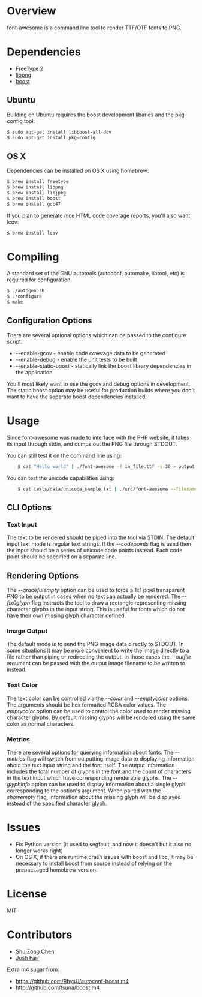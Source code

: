 # Overview

font-awesome is a command line tool to render TTF/OTF fonts to PNG.

# Dependencies

* [FreeType 2](http://www.freetype.org/freetype2/)
* [libpng](http://www.libpng.org/pub/png/libpng.html)
* [boost](http://www.boost.org/)


## Ubuntu

Building on Ubuntu requires the boost development libaries and the pkg-config tool:

```bash
$ sudo apt-get install libboost-all-dev
$ sudo apt-get install pkg-config
```

## OS X

Dependencies can be installed on OS X using homebrew:

```bash
$ brew install freetype
$ brew install libpng
$ brew install libjpeg
$ brew install boost
$ brew install gcc47
```

If you plan to generate nice HTML code coverage reports, you'll also want lcov:

```bash
$ brew install lcov
```

# Compiling

A standard set of the GNU autotools (autoconf, automake, libtool, etc) is required for configuration.  

```bash
$ ./autogen.sh
$ ./configure
$ make
```

## Configuration Options

There are several optional options which can be passed to the configure script.

* --enable-gcov   		- enable code coverage data to be generated
* --enable-debug  		- enable the unit tests to be built
* --enable-static-boost - statically link the boost library dependencies in the application


You'll most likely want to use the gcov and debug options in development.  
The static boost option may be useful for production builds where you don't want to have the separate boost dependencies installed.


# Usage

Since font-awesome was made to interface with the PHP website,
it takes its input through stdin, and dumps out the PNG file 
through STDOUT.

You can still test it on the command line using:


```bash
    $ cat "Hello world" | ./font-awesome -f in_file.ttf -s 36 > output.png
```

You can test the unicode capabilities using:

```bash
    $ cat tests/data/unicode_sample.txt | ./src/font-awesome --filename tests/data/2.otf --fontsize 62 --verbose > output.png
```

## CLI Options


### Text Input

The text to be rendered should be piped into the tool via STDIN.  The default input text mode is regular text strings.  If the _--codepoints_ flag is used then the input should be a series of unicode code points instead.  Each code point should be specified on a separate line.


## Rendering Options

The _--gracefulempty_ option can be used to force a 1x1 pixel transparent PNG to be output in cases when no text can actually be rendered.  The _--fix0glyph_ flag instructs the tool to draw a rectangle representing missing character glyphs in the input string.  This is useful for fonts which do not have their own missing glyph character defined.


### Image Output

The default mode is to send the PNG image data directly to STDOUT.  In some situations it may be more convenient to write the image directly to a file rather than piping or redirecting the output.  In those cases the _--outfile_ argument can be passed with the output image filename to be written to instead.


### Text Color

The text color can be controlled via the _--color_ and _--emptycolor_ options.  The arguments should be hex formatted RGBA color values.  The _--emptycolor_ option can be used to control the color used to render missing character glyphs.  By default missing glyphs will be rendered using the same color as normal characters.


### Metrics

There are several options for querying information about fonts.  The _--metrics_ flag will switch from outputting image data to displaying information about the text input string and the font itself.  The output information includes the total number of glyphs in the font and the count of characters in the text input which have corresponding renderable glyphs.  The _--glyphinfo_ option can be used to display information about a single glyph corresponding to the option's argument.  When paired with the _--showempty_ flag, information about the missing glyph will be displayed instead of the specified character glyph.


# Issues 

* Fix Python version (it used to segfault, and now it doesn't but it also no longer works right)
* On OS X, if there are runtime crash issues with boost and libc, it may be necessary to install boost from source instead of relying on the prepackaged homebrew version.


# License

MIT


# Contributors


* [Shu Zong Chen](http://freelancedreams.com/)
* [Josh Farr](http://www.creativemarket.com/)


Extra m4 sugar from:

* https://github.com/RhysU/autoconf-boost.m4 
* http://github.com/tsuna/boost.m4
